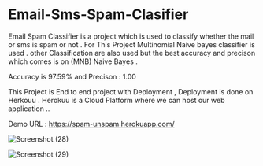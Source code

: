 # Email-Sms-Spam-Clasifier


Email Spam Classifier is a project which is used to classify whether the mail or sms is spam or not . For This Project Multinomial Naive bayes classifier is used . other Classification are also used but the best accuracy and precison which comes is on (MNB) Naive Bayes .

Accuracy is 97.59% and Precison : 1.00

This Project is End to end project with Deployment , Deployment is done on Herkouu . Herokuu is a Cloud Platform where we can host our web application ..

Demo URL : https://spam-unspam.herokuapp.com/

![Screenshot (28)](https://user-images.githubusercontent.com/114328560/192131387-e86d71a4-28d7-4a30-8edc-ef82dfbb7515.png)


![Screenshot (29)](https://user-images.githubusercontent.com/114328560/192131393-75930adc-5a98-427c-964d-d74a75645b5b.png)

